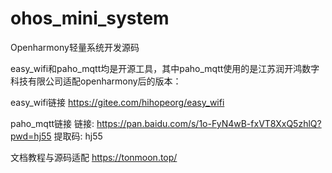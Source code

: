 # ohos_mini_system
Openharmony轻量系统开发源码

easy_wifi和paho_mqtt均是开源工具，其中paho_mqtt使用的是江苏润开鸿数字科技有限公司适配openharmony后的版本：

easy_wifi链接
https://gitee.com/hihopeorg/easy_wifi

paho_mqtt链接
链接: https://pan.baidu.com/s/1o-FyN4wB-fxVT8XxQ5zhlQ?pwd=hj55 
提取码: hj55

文档教程与源码适配
https://tonmoon.top/
